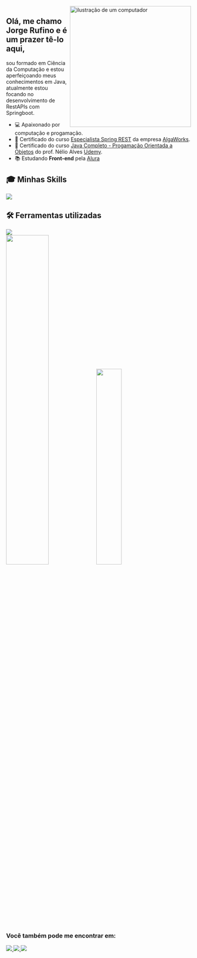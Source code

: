 <img src="https://th.bing.com/th/id/OIG.SR9g3EZRysiWmeEUbmiU?pid=ImgGn" alt="ilustração de um computador" min-width="330px" max-width="330px" width="330px" align="right">

## Olá, me chamo Jorge Rufino e é um prazer tê-lo aqui,
sou formado em Ciência da Computação e estou aperfeiçoando meus conhecimentos em Java, atualmente estou focando no desenvolvimento de RestAPIs com Springboot.

- 💻 Apaixonado por computação e progamação.
- 📃 Certificado do curso [Especialista Spring REST](https://app.algaworks.com/certs/1II373FGO1) da empresa [AlgaWorks](https://www.algaworks.com/).
- 📃 Certificado do curso [Java Completo - Progamação Orientada a Objetos](https://www.udemy.com/certificate/UC-c77b5fe9-070d-4d47-b166-8112590be63c/) do prof. Nélio Alves [Udemy](https://www.udemy.com/course/java-curso-completo/learn/lecture/10852448?start=0#overview).
- 📚 Estudando **Front-end** pela <a href="https://www.alura.com.br/">Alura</a>

## 🎓 Minhas Skills
<div style="display: inline">
  <a href="https://skillicons.dev">
    <img src="https://skillicons.dev/icons?i=java,spring,mysql,postgres,aws,docker,html,js,css,git,github&theme=light" />
  </a>
</div>    


## 🛠️ Ferramentas utilizadas
<div style="display: inline">
  <a href="https://skillicons.dev">
    <img src="https://skillicons.dev/icons?i=eclipse,idea,postman,vscode&theme=light" />
  </a>
</div>    

<br>

<div style="display: inline"> 
  <img width="48%"  src="https://github-readme-stats.vercel.app/api?username=jorge-rufino&show_icons=true&theme=tokyonight" />
  <img width="37%"  src="https://github-readme-stats.vercel.app/api/top-langs/?username=jorge-rufino&layout=compact" />
</div>
   
##
 
### Você  também pode me encontrar em:
<a href="https://www.linkedin.com/in/jorge-rufino-ab156434/">
  <img src= "https://img.shields.io/badge/linkedin-%230077B5.svg?style=for-the-badge&logo=linkedin&logoColor=white" />
</a>
<a href="https://www.instagram.com/jorge_rufinoo/">
  <img src= "https://img.shields.io/badge/Instagram-%23E4405F.svg?style=for-the-badge&logo=Instagram&logoColor=white" />
</a>
<a href="https://www.facebook.com/jorgeaugusto.rufino">
  <img src= "https://img.shields.io/badge/Facebook-%231877F2.svg?style=for-the-badge&logo=Facebook&logoColor=white" />
</a>
<!--
**jorge-rufino/jorge-rufino** is a ✨ _special_ ✨ repository because its `README.md` (this file) appears on your GitHub profile.
-->
